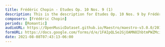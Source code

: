 ```yaml
---
title: Frédéric Chopin - Etudes Op. 10 Nos. 9 (1)
description: This is the description for Etudes Op. 10 Nos. 9 by Frédéric Chopin
composers: [Frédéric Chopin]
periods: [Romantic]
audioURL: https://OpenMusicDataset.github.io/Maestro/maestro-v3.0.0/2011/MIDI-Unprocessed_24_R1_2011_MID--AUDIO_R1-D9_11_Track11_wav.midi
formURL: https://docs.google.com/forms/d/e/1FAIpQLSe2GjOAMN8IhbtmPWZMcixlXihunkSUjLlI_Njn-oqkl_3B7A/viewform
date: 2021-08-08T07:43:13-06:00
---
```

